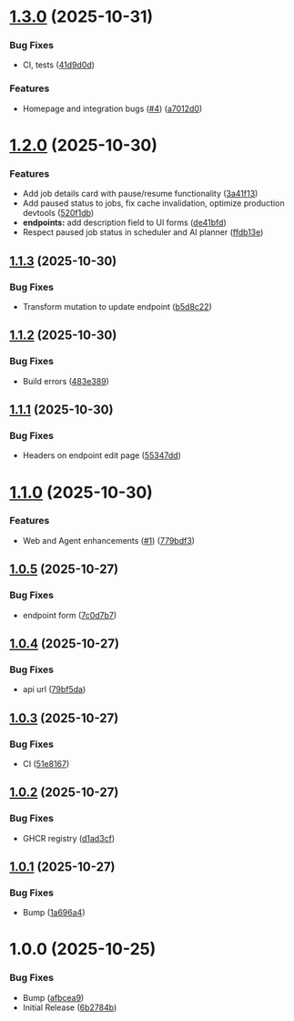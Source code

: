 # [1.3.0](https://github.com/weskerllc/cronicorn/compare/v1.2.0...v1.3.0) (2025-10-31)


### Bug Fixes

* CI, tests ([41d9d0d](https://github.com/weskerllc/cronicorn/commit/41d9d0dc6d085d95d8132c221b2ac26c07bb6991))


### Features

* Homepage and integration bugs ([#4](https://github.com/weskerllc/cronicorn/issues/4)) ([a7012d0](https://github.com/weskerllc/cronicorn/commit/a7012d0bcc0eb5ed1ff6e6913f974c85e74e9c74))

# [1.2.0](https://github.com/weskerllc/cronicorn/compare/v1.1.3...v1.2.0) (2025-10-30)


### Features

* Add job details card with pause/resume functionality ([3a41f13](https://github.com/weskerllc/cronicorn/commit/3a41f1348a2c804a3edb06d26b41926e082aa83d))
* Add paused status to jobs, fix cache invalidation, optimize production devtools ([520f1db](https://github.com/weskerllc/cronicorn/commit/520f1dbd64ab74000d1ab6c0e66e7ad443976b10))
* **endpoints:** add description field to UI forms ([de41bfd](https://github.com/weskerllc/cronicorn/commit/de41bfdb2982ffb8d0838021c93ffc093dce043c))
* Respect paused job status in scheduler and AI planner ([ffdb13e](https://github.com/weskerllc/cronicorn/commit/ffdb13eddf65777f9620448113ee9def1655ab79))

## [1.1.3](https://github.com/weskerllc/cronicorn/compare/v1.1.2...v1.1.3) (2025-10-30)


### Bug Fixes

* Transform mutation to update endpoint ([b5d8c22](https://github.com/weskerllc/cronicorn/commit/b5d8c220206a2370c831efd7627d183b3cf55edd))

## [1.1.2](https://github.com/weskerllc/cronicorn/compare/v1.1.1...v1.1.2) (2025-10-30)


### Bug Fixes

* Build errors ([483e389](https://github.com/weskerllc/cronicorn/commit/483e38902ac38f8da11a3c36549a961420bb3c18))

## [1.1.1](https://github.com/weskerllc/cronicorn/compare/v1.1.0...v1.1.1) (2025-10-30)


### Bug Fixes

* Headers on endpoint edit page ([55347dd](https://github.com/weskerllc/cronicorn/commit/55347dd8574af7584f7a77e2e9677ee7c226fb27))

# [1.1.0](https://github.com/weskerllc/cronicorn/compare/v1.0.5...v1.1.0) (2025-10-30)


### Features

* Web and Agent enhancements ([#1](https://github.com/weskerllc/cronicorn/issues/1)) ([779bdf3](https://github.com/weskerllc/cronicorn/commit/779bdf37a157ae4402a9e333ead3f507cdf1f957))

## [1.0.5](https://github.com/weskerllc/cronicorn/compare/v1.0.4...v1.0.5) (2025-10-27)


### Bug Fixes

* endpoint form ([7c0d7b7](https://github.com/weskerllc/cronicorn/commit/7c0d7b764aef7f7aff38957c61d2aa125c090809))

## [1.0.4](https://github.com/weskerllc/cronicorn/compare/v1.0.3...v1.0.4) (2025-10-27)


### Bug Fixes

* api url ([79bf5da](https://github.com/weskerllc/cronicorn/commit/79bf5dab390f39d5707a8302db2e40282c1a1c87))

## [1.0.3](https://github.com/weskerllc/cronicorn/compare/v1.0.2...v1.0.3) (2025-10-27)


### Bug Fixes

* CI ([51e8167](https://github.com/weskerllc/cronicorn/commit/51e8167b1cf565c30b183731a23d1fb15f0dfe12))

## [1.0.2](https://github.com/weskerllc/cronicorn/compare/v1.0.1...v1.0.2) (2025-10-27)


### Bug Fixes

* GHCR registry ([d1ad3cf](https://github.com/weskerllc/cronicorn/commit/d1ad3cf9db9b6770095f2b473f8a74feecd9a598))

## [1.0.1](https://github.com/cronicorn/cronicorn/compare/v1.0.0...v1.0.1) (2025-10-27)


### Bug Fixes

* Bump ([1a696a4](https://github.com/cronicorn/cronicorn/commit/1a696a495925a698ef13ce07f14fb80394786731))

# 1.0.0 (2025-10-25)


### Bug Fixes

* Bump ([afbcea9](https://github.com/cronicorn/cronicorn/commit/afbcea9d973de4ce617671ca40951699c4f82b6d))
* Initial Release ([6b2784b](https://github.com/cronicorn/cronicorn/commit/6b2784b2901490545037ad49668f8932b703cdf7))

